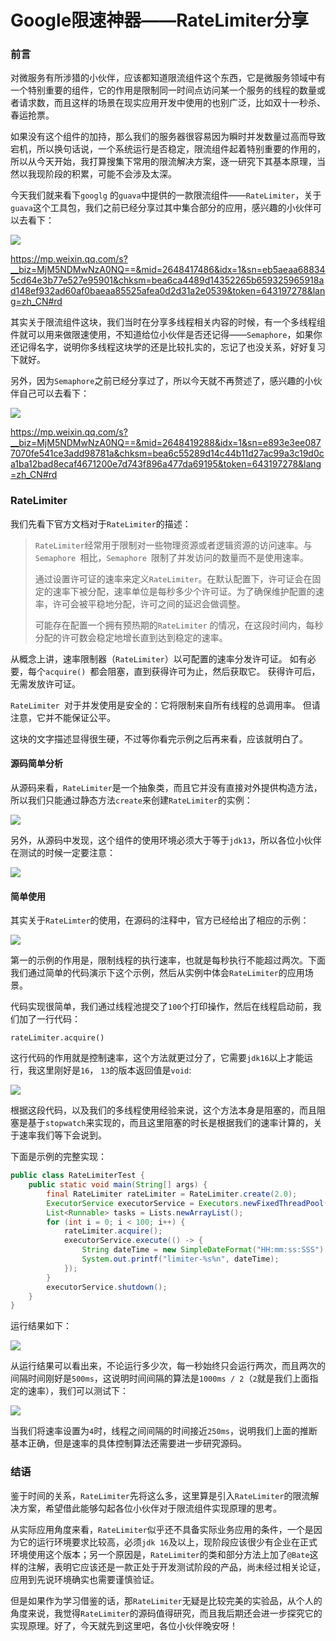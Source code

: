 # Google限速神器——RateLimiter分享

### 前言

对微服务有所涉猎的小伙伴，应该都知道限流组件这个东西，它是微服务领域中有一个特别重要的组件，它的作用是限制同一时间点访问某一个服务的线程的数量或者请求数，而且这样的场景在现实应用开发中使用的也别广泛，比如双十一秒杀、春运抢票。

如果没有这个组件的加持，那么我们的服务器很容易因为瞬时并发数量过高而导致宕机，所以换句话说，一个系统运行是否稳定，限流组件起着特别重要的作用的，所以从今天开始，我打算搜集下常用的限流解决方案，逐一研究下其基本原理，当然以我现阶段的积累，可能不会涉及太深。

今天我们就来看下`googlg` 的`guava`中提供的一款限流组件——`RateLimiter`，关于`guava`这个工具包，我们之前已经分享过其中集合部分的应用，感兴趣的小伙伴可以去看下：

![](https://syske-pic-bed.oss-cn-hangzhou.aliyuncs.com/imgs/blog/face-img-cb6bcf37e7ce49879104ba69d4909e3f.jpg)

https://mp.weixin.qq.com/s?__biz=MjM5NDMwNzA0NQ==&mid=2648417486&idx=1&sn=eb5aeaa688345cd64e3b77e527e95901&chksm=bea6ca4489d14352265b659325965918ad148ef932ad60af0baeaa85525afea0d2d31a2e0539&token=643197278&lang=zh_CN#rd

其实关于限流组件这块，我们当时在分享多线程相关内容的时候，有一个多线程组件就可以用来做限速使用，不知道给位小伙伴是否还记得——`Semaphore`，如果你还记得名字，说明你多线程这块学的还是比较扎实的，忘记了也没关系，好好复习下就好。

另外，因为`Semaphore`之前已经分享过了，所以今天就不再赘述了，感兴趣的小伙伴自己可以去看下：

![](https://syske-pic-bed.oss-cn-hangzhou.aliyuncs.com/imgs/blog/face-img-16e960fb24364c81849607aab7d6c429.jpg)

https://mp.weixin.qq.com/s?__biz=MjM5NDMwNzA0NQ==&mid=2648419288&idx=1&sn=e893e3ee0877070fe541ce3add98781a&chksm=bea6c55289d14c44b11d27ac99a3c19d0ca1ba12bad8ecaf4671200e7d743f896a477da69195&token=643197278&lang=zh_CN#rd



### RateLimiter

我们先看下官方文档对于`RateLimiter`的描述：

> `RateLimiter`经常用于限制对一些物理资源或者逻辑资源的访问速率。与`Semaphore `相比，`Semaphore `限制了并发访问的数量而不是使用速率。
>
> 通过设置许可证的速率来定义`RateLimiter`。在默认配置下，许可证会在固定的速率下被分配，速率单位是每秒多少个许可证。为了确保维护配置的速率，许可会被平稳地分配，许可之间的延迟会做调整。
>
> 可能存在配置一个拥有预热期的`RateLimiter` 的情况，在这段时间内，每秒分配的许可数会稳定地增长直到达到稳定的速率。

从概念上讲，速率限制器（`RateLimiter`）以可配置的速率分发许可证。 如有必要，每个`acquire() `都会阻塞，直到获得许可为止，然后获取它。 获得许可后，无需发放许可证。

`RateLimiter `对于并发使用是安全的：它将限制来自所有线程的总调用率。 但请注意，它并不能保证公平。

这块的文字描述显得很生硬，不过等你看完示例之后再来看，应该就明白了。



#### 源码简单分析

从源码来看，`RateLimiter`是一个抽象类，而且它并没有直接对外提供构造方法，所以我们只能通过静态方法`create`来创建`RateLimiter`的实例：

![](https://syske-pic-bed.oss-cn-hangzhou.aliyuncs.com/imgs/blog/20211028215055.png)

另外，从源码中发现，这个组件的使用环境必须大于等于`jdk13`，所以各位小伙伴在测试的时候一定要注意：

![](https://syske-pic-bed.oss-cn-hangzhou.aliyuncs.com/imgs/blog/20211028220458.png)

#### 简单使用

其实关于`RateLimter`的使用，在源码的注释中，官方已经给出了相应的示例：

![](https://syske-pic-bed.oss-cn-hangzhou.aliyuncs.com/imgs/blog/20211028221548.png)

第一的示例的作用是，限制线程的执行速率，也就是每秒执行不能超过两次。下面我们通过简单的代码演示下这个示例，然后从实例中体会`RateLimiter`的应用场景。

代码实现很简单，我们通过线程池提交了`100`个打印操作，然后在线程启动前，我们加了一行代码：

```
rateLimiter.acquire()
```

这行代码的作用就是控制速率，这个方法就更过分了，它需要`jdk16`以上才能运行，我这里刚好是`16`， `13`的版本返回值是`void`:

![](https://syske-pic-bed.oss-cn-hangzhou.aliyuncs.com/imgs/blog/20211028222246.png)

根据这段代码，以及我们的多线程使用经验来说，这个方法本身是阻塞的，而且阻塞是基于`stopwatch`来实现的，而且这里阻塞的时长是根据我们的速率计算的，关于速率我们等下会说到。

下面是示例的完整实现：

```java
public class RateLimiterTest {
    public static void main(String[] args) {
        final RateLimiter rateLimiter = RateLimiter.create(2.0);
        ExecutorService executorService = Executors.newFixedThreadPool(100);
        List<Runnable> tasks = Lists.newArrayList();
        for (int i = 0; i < 100; i++) {
            rateLimiter.acquire();
            executorService.execute(() -> {
                String dateTime = new SimpleDateFormat("HH:mm:ss:SSS").format(new Date());
                System.out.printf("limiter-%s%n", dateTime);
            });
        }
        executorService.shutdown();
    }
}
```

运行结果如下：

![](https://syske-pic-bed.oss-cn-hangzhou.aliyuncs.com/imgs/blog/20211028222717.png)

从运行结果可以看出来，不论运行多少次，每一秒始终只会运行两次，而且两次的间隔时间刚好是`500ms`，这说明时间间隔的算法是`1000ms / 2`（`2`就是我们上面指定的速率），我们可以测试下：

![](https://syske-pic-bed.oss-cn-hangzhou.aliyuncs.com/imgs/blog/20211028223105.png)

当我们将速率设置为`4`时，线程之间间隔的时间接近`250ms`，说明我们上面的推断基本正确，但是速率的具体控制算法还需要进一步研究源码。



### 结语

鉴于时间的关系，`RateLimiter`先将这么多，这里算是引入`RateLimiter`的限流解决方案，希望借此能够勾起各位小伙伴对于限流组件实现原理的思考。

从实际应用角度来看，`RateLimiter`似乎还不具备实际业务应用的条件，一个是因为它的运行环境要求比较高，必须`jdk 16`及以上，现阶段应该很少有企业在正式环境使用这个版本；另一个原因是，`RateLimiter`的类和部分方法上加了`@Bate`这样的注解，表明它应该还是一款正处于开发测试阶段的产品，尚未经过相关论证，应用到先说环境确实也需要谨慎验证。

但是如果作为学习借鉴的话，那`RateLimiter`无疑是比较完美的实验品，从个人的角度来说，我觉得`RateLimiter`的源码值得研究，而且我后期还会进一步探究它的实现原理。好了，今天就先到这里吧，各位小伙伴晚安呀！